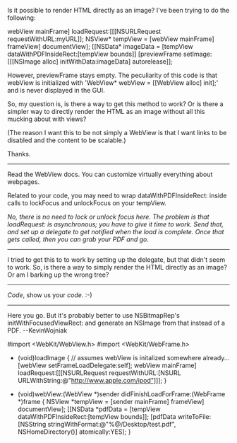 

Is it possible to render HTML directly as an image?  I've been trying to do the following:

    
webView mainFrame] loadRequest:[[[NSURLRequest requestWithURL:myURL]];
NSView* tempView = [webView mainFrame] frameView] documentView];
[[NSData* imageData = [tempView dataWithPDFInsideRect:[tempView bounds]]
[previewFrame setImage:[[[NSImage alloc] initWithData:imageData] autorelease]];


However, previewFrame stays empty.  The peculiarity of this code is that webView is initialized with 'WebView* webView = [[WebView alloc] init];' and is never displayed in the GUI.

So, my question is, is there a way to get this method to work?  Or is there a simpler way to directly render the HTML as an image without all this mucking about with views?

(The reason I want this to be not simply a WebView is that I want links to be disabled and the content to be scalable.)

Thanks.

----

Read the WebView docs. You can customize virtually everything about webpages.

Related to your code, you may need to wrap     dataWithPDFInsideRect: inside calls to lockFocus and unlockFocus on your tempView.

*No, there is no need to lock or unlock focus here. The problem is that loadRequest: is asynchronous; you have to give it time to work. Send that, and set up a delegate to get notified when the load is complete. Once that gets called, then you can grab your PDF and go.*

----

I tried to get this to to work by setting up the delegate, but that didn't seem to work.  So, is there a way to simply render the HTML directly as an image?  Or am I barking up the wrong tree?

----

*Code*, show us your *code*. :-) 

----

Here you go. But it's probably better to use NSBitmapRep's     initWithFocusedViewRect: and generate an NSImage from that instead of a PDF. --KevinWojniak

    
#import <WebKit/WebView.h>
#import <WebKit/WebFrame.h>

- (void)loadImage
{
	// assumes webView is initalized somewhere already...
	[webView setFrameLoadDelegate:self];
	webView mainFrame] loadRequest:[[[NSURLRequest requestWithURL:[NSURL URLWithString:@"http://www.apple.com/ipod"]]];
}

- (void)webView:(WebView *)sender didFinishLoadForFrame:(WebFrame *)frame
{
	NSView *tempView = [sender mainFrame] frameView] documentView];
	[[NSData *pdfData = [tempView dataWithPDFInsideRect:[tempView bounds]];
	[pdfData writeToFile:[NSString stringWithFormat:@"%@/Desktop/test.pdf", NSHomeDirectory()] atomically:YES];
}
